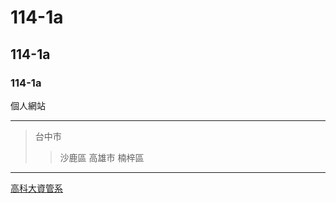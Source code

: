 # 114-1a
## 114-1a
### 114-1a
個人網站

***
>台中市
>>沙鹿區
>高雄市
>>楠梓區

---
[高科大資管系](https://mis.nkust.edu.tw/)
